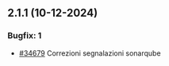 ## 2.1.1 (10-12-2024)

### Bugfix: 1
- [#34679](https://parermine.regione.emilia-romagna.it/issues/34679) Correzioni segnalazioni sonarqube
